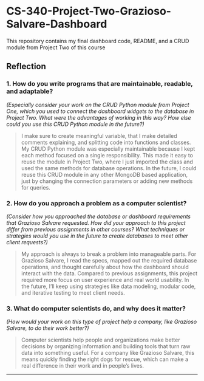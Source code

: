 # CS-340-Project-Two-Grazioso-Salvare-Dashboard
This repository contains my final dashboard code, README, and a CRUD module from Project Two of this course

## Reflection

### 1. How do you write programs that are maintainable, readable, and adaptable?  
*(Especially consider your work on the CRUD Python module from Project One, which you used to connect the dashboard widgets to the database in Project Two. What were the advantages of working in this way? How else could you use this CRUD Python module in the future?)*

> I make sure to create meaningful variable, that I make detailed comments explaining, and splitting code into functions and classes. My CRUD Python module was especially maintainable because I kept each method focused on a single responsibility. This made it easy to reuse the module in Project Two, where I just imported the class and used the same methods for database operations. In the future, I could reuse this CRUD module in any other MongoDB based application, just by changing the connection parameters or adding new methods for queries.

### 2. How do you approach a problem as a computer scientist?  
*(Consider how you approached the database or dashboard requirements that Grazioso Salvare requested. How did your approach to this project differ from previous assignments in other courses? What techniques or strategies would you use in the future to create databases to meet other client requests?)*

> My approach is always to break a problem into manageable parts. For Grazioso Salvare, I read the specs, mapped out the required database operations, and thought carefully about how the dashboard should interact with the data. Compared to previous assignments, this project required more focus on user experience and real world usability. In the future, I’ll keep using strategies like data modeling, modular code, and iterative testing to meet client needs.

### 3. What do computer scientists do, and why does it matter?  
*(How would your work on this type of project help a company, like Grazioso Salvare, to do their work better?)*

> Computer scientists help people and organizations make better decisions by organizing information and building tools that turn raw data into something useful. For a company like Grazioso Salvare, this means quickly finding the right dogs for rescue, which can make a real difference in their work and in people’s lives.

---
